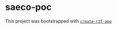 # saeco-poc

This project was bootstrapped with [`create-r3f-app`](https://github.com/utsuboco/create-r3f-app)